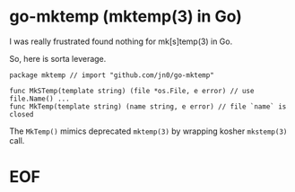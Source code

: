 # go-mktemp (mktemp(3) in Go)

I was really frustrated found nothing for mk[s]temp(3) in Go.

So, here is sorta leverage.

```
package mktemp // import "github.com/jn0/go-mktemp"

func MkSTemp(template string) (file *os.File, e error) // use file.Name() ...
func MkTemp(template string) (name string, e error) // file `name` is closed
```

The `MkTemp()` mimics deprecated `mktemp(3)` by wrapping kosher `mkstemp(3)` call.

# EOF #
